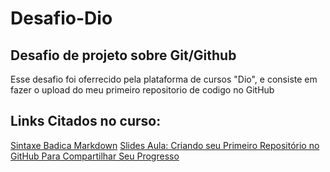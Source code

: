 # Desafio-Dio
## Desafio de projeto sobre Git/Github
Esse desafio foi oferrecido pela plataforma de cursos "Dio", e consiste em fazer o upload do meu primeiro repositorio de codigo no GitHub

## Links Citados no curso:
[Sintaxe Badica Markdown](https://www.markdownguide.org/basic-syntax/)
[Slides Aula: Criando seu Primeiro Repositório no GitHub Para Compartilhar Seu Progresso](https://drive.google.com/file/d/1IZu0qohv1JOmxjEra1lknDiiStU68bl4/view)
